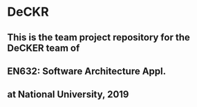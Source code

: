 # DeCKR

## This is the team project repository for the DeCKER team of 

## EN632:  Software Architecture Appl.
 
## at National University, 2019
